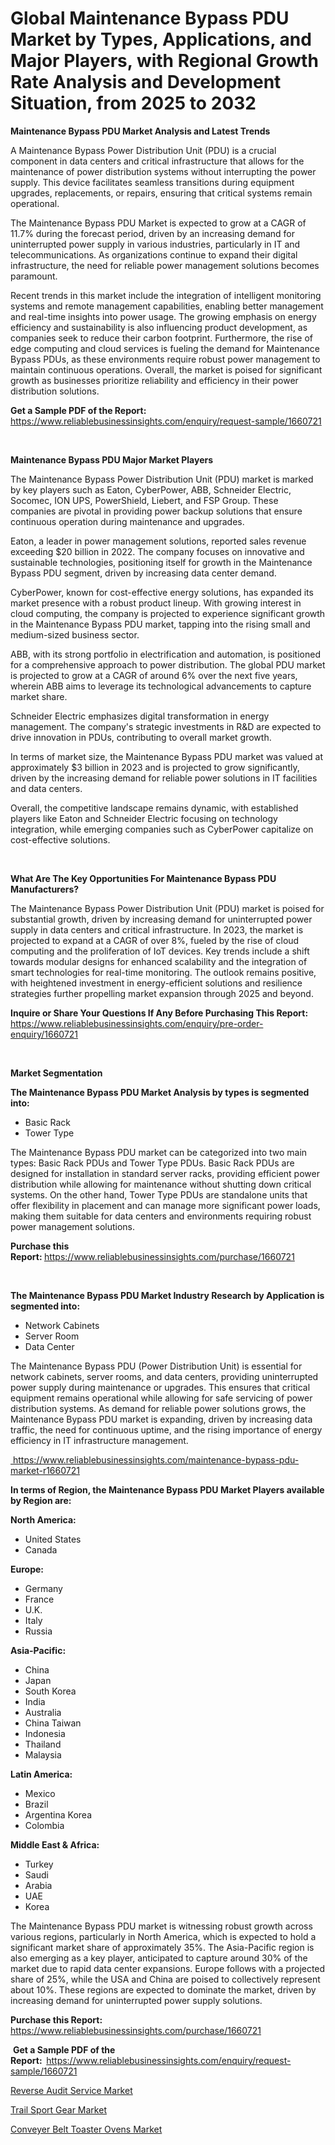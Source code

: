 <p><h1>Global Maintenance Bypass PDU Market by Types, Applications, and Major Players, with Regional Growth Rate Analysis and Development Situation, from 2025 to 2032</h1></p><p><strong>Maintenance Bypass PDU Market Analysis and Latest Trends</strong></p>
<p><p>A Maintenance Bypass Power Distribution Unit (PDU) is a crucial component in data centers and critical infrastructure that allows for the maintenance of power distribution systems without interrupting the power supply. This device facilitates seamless transitions during equipment upgrades, replacements, or repairs, ensuring that critical systems remain operational. </p><p>The Maintenance Bypass PDU Market is expected to grow at a CAGR of 11.7% during the forecast period, driven by an increasing demand for uninterrupted power supply in various industries, particularly in IT and telecommunications. As organizations continue to expand their digital infrastructure, the need for reliable power management solutions becomes paramount. </p><p>Recent trends in this market include the integration of intelligent monitoring systems and remote management capabilities, enabling better management and real-time insights into power usage. The growing emphasis on energy efficiency and sustainability is also influencing product development, as companies seek to reduce their carbon footprint. Furthermore, the rise of edge computing and cloud services is fueling the demand for Maintenance Bypass PDUs, as these environments require robust power management to maintain continuous operations. Overall, the market is poised for significant growth as businesses prioritize reliability and efficiency in their power distribution solutions.</p></p>
<p><strong>Get a Sample PDF of the Report:&nbsp;</strong> <a href="https://www.reliablebusinessinsights.com/enquiry/request-sample/1660721?utm_campaign=62&utm_medium=2&utm_source=Github&utm_content=ia&utm_term=17012025&utm_id=maintenance-bypass-pdu">https://www.reliablebusinessinsights.com/enquiry/request-sample/1660721</a></p>
<p>&nbsp;</p>
<p><strong>Maintenance Bypass PDU Major Market Players</strong></p>
<p><p>The Maintenance Bypass Power Distribution Unit (PDU) market is marked by key players such as Eaton, CyberPower, ABB, Schneider Electric, Socomec, ION UPS, PowerShield, Liebert, and FSP Group. These companies are pivotal in providing power backup solutions that ensure continuous operation during maintenance and upgrades.</p><p>Eaton, a leader in power management solutions, reported sales revenue exceeding $20 billion in 2022. The company focuses on innovative and sustainable technologies, positioning itself for growth in the Maintenance Bypass PDU segment, driven by increasing data center demand.</p><p>CyberPower, known for cost-effective energy solutions, has expanded its market presence with a robust product lineup. With growing interest in cloud computing, the company is projected to experience significant growth in the Maintenance Bypass PDU market, tapping into the rising small and medium-sized business sector.</p><p>ABB, with its strong portfolio in electrification and automation, is positioned for a comprehensive approach to power distribution. The global PDU market is projected to grow at a CAGR of around 6% over the next five years, wherein ABB aims to leverage its technological advancements to capture market share.</p><p>Schneider Electric emphasizes digital transformation in energy management. The company's strategic investments in R&D are expected to drive innovation in PDUs, contributing to overall market growth.</p><p>In terms of market size, the Maintenance Bypass PDU market was valued at approximately $3 billion in 2023 and is projected to grow significantly, driven by the increasing demand for reliable power solutions in IT facilities and data centers.</p><p>Overall, the competitive landscape remains dynamic, with established players like Eaton and Schneider Electric focusing on technology integration, while emerging companies such as CyberPower capitalize on cost-effective solutions.</p></p>
<p>&nbsp;</p>
<p><strong>What Are The Key Opportunities For Maintenance Bypass PDU Manufacturers?</strong></p>
<p><p>The Maintenance Bypass Power Distribution Unit (PDU) market is poised for substantial growth, driven by increasing demand for uninterrupted power supply in data centers and critical infrastructure. In 2023, the market is projected to expand at a CAGR of over 8%, fueled by the rise of cloud computing and the proliferation of IoT devices. Key trends include a shift towards modular designs for enhanced scalability and the integration of smart technologies for real-time monitoring. The outlook remains positive, with heightened investment in energy-efficient solutions and resilience strategies further propelling market expansion through 2025 and beyond.</p></p>
<p><strong>Inquire or Share Your Questions If Any Before Purchasing This Report:</strong> <a href="https://www.reliablebusinessinsights.com/enquiry/pre-order-enquiry/1660721?utm_campaign=62&utm_medium=2&utm_source=Github&utm_content=ia&utm_term=17012025&utm_id=maintenance-bypass-pdu">https://www.reliablebusinessinsights.com/enquiry/pre-order-enquiry/1660721</a></p>
<p>&nbsp;</p>
<p><strong>Market Segmentation</strong></p>
<p><strong>The Maintenance Bypass PDU Market Analysis by types is segmented into:</strong></p>
<p><ul><li>Basic Rack</li><li>Tower Type</li></ul></p>
<p><p>The Maintenance Bypass PDU market can be categorized into two main types: Basic Rack PDUs and Tower Type PDUs. Basic Rack PDUs are designed for installation in standard server racks, providing efficient power distribution while allowing for maintenance without shutting down critical systems. On the other hand, Tower Type PDUs are standalone units that offer flexibility in placement and can manage more significant power loads, making them suitable for data centers and environments requiring robust power management solutions.</p></p>
<p><strong>Purchase this Report:&nbsp;</strong><a href="https://www.reliablebusinessinsights.com/purchase/1660721?utm_campaign=62&utm_medium=2&utm_source=Github&utm_content=ia&utm_term=17012025&utm_id=maintenance-bypass-pdu">https://www.reliablebusinessinsights.com/purchase/1660721</a></p>
<p>&nbsp;</p>
<p><strong>The Maintenance Bypass PDU Market Industry Research by Application is segmented into:</strong></p>
<p><ul><li>Network Cabinets</li><li>Server Room</li><li>Data Center</li></ul></p>
<p><p>The Maintenance Bypass PDU (Power Distribution Unit) is essential for network cabinets, server rooms, and data centers, providing uninterrupted power supply during maintenance or upgrades. This ensures that critical equipment remains operational while allowing for safe servicing of power distribution systems. As demand for reliable power solutions grows, the Maintenance Bypass PDU market is expanding, driven by increasing data traffic, the need for continuous uptime, and the rising importance of energy efficiency in IT infrastructure management.</p></p>
<p><a href="https://www.reliablebusinessinsights.com/maintenance-bypass-pdu-market-r1660721?utm_campaign=62&utm_medium=2&utm_source=Github&utm_content=ia&utm_term=17012025&utm_id=maintenance-bypass-pdu">&nbsp;https://www.reliablebusinessinsights.com/maintenance-bypass-pdu-market-r1660721</a></p>
<p><strong>In terms of Region, the Maintenance Bypass PDU Market Players available by Region are:</strong></p>
<p>
    <p> <strong> North America: </strong>
        <ul>
            <li>United States</li>
            <li>Canada</li>
        </ul>
        </p> 
    <p> <strong> Europe: </strong>
        <ul>
            <li>Germany</li>
            <li>France</li>
            <li>U.K.</li>
            <li>Italy</li>
            <li>Russia</li>
        </ul>
        </p> 
    <p> <strong> Asia-Pacific: </strong>
        <ul>
            <li>China</li>
            <li>Japan</li>
            <li>South Korea</li>
            <li>India</li>
            <li>Australia</li>
            <li>China Taiwan</li>
            <li>Indonesia</li>
            <li>Thailand</li>
            <li>Malaysia</li>
        </ul>
        </p> 
    <p> <strong> Latin America: </strong>
        <ul>
            <li>Mexico</li>
            <li>Brazil</li>
            <li>Argentina Korea</li>
            <li>Colombia</li>
        </ul>
        </p> 
    <p> <strong> Middle East & Africa: </strong>
        <ul>
            <li>Turkey</li>
            <li>Saudi</li>
            <li>Arabia</li>
            <li>UAE</li>
            <li>Korea</li>
        </ul>
    </p>
    </p>
<p><p>The Maintenance Bypass PDU market is witnessing robust growth across various regions, particularly in North America, which is expected to hold a significant market share of approximately 35%. The Asia-Pacific region is also emerging as a key player, anticipated to capture around 30% of the market due to rapid data center expansions. Europe follows with a projected share of 25%, while the USA and China are poised to collectively represent about 10%. These regions are expected to dominate the market, driven by increasing demand for uninterrupted power supply solutions.</p></p>
<p><strong>Purchase this Report: </strong><a href="https://www.reliablebusinessinsights.com/purchase/1660721?utm_campaign=62&utm_medium=2&utm_source=Github&utm_content=ia&utm_term=17012025&utm_id=maintenance-bypass-pdu">https://www.reliablebusinessinsights.com/purchase/1660721</a></p>
<p>&nbsp;<strong>Get a Sample PDF of the Report:&nbsp;&nbsp;</strong><a href="https://www.reliablebusinessinsights.com/enquiry/request-sample/1660721?utm_campaign=62&utm_medium=2&utm_source=Github&utm_content=ia&utm_term=17012025&utm_id=maintenance-bypass-pdu">https://www.reliablebusinessinsights.com/enquiry/request-sample/1660721</a></p>
<p><strong></strong></p>
<p><p><a href="https://github.com/danikabiele541/Market-Research-Report-List-1/blob/main/reverse-audit-service-market.md?utm_campaign=62&utm_medium=2&utm_source=Github&utm_content=ia&utm_term=17012025&utm_id=maintenance-bypass-pdu">Reverse Audit Service Market</a></p><p><a href="https://github.com/jamastodola515/Market-Research-Report-List-1/blob/main/trail-sport-gear-market.md?utm_campaign=62&utm_medium=2&utm_source=Github&utm_content=ia&utm_term=17012025&utm_id=maintenance-bypass-pdu">Trail Sport Gear Market</a></p><p><a href="https://github.com/organophelia8282/Market-Research-Report-List-1/blob/main/conveyer-belt-toaster-ovens-market.md?utm_campaign=62&utm_medium=2&utm_source=Github&utm_content=ia&utm_term=17012025&utm_id=maintenance-bypass-pdu">Conveyer Belt Toaster Ovens Market</a></p></p>